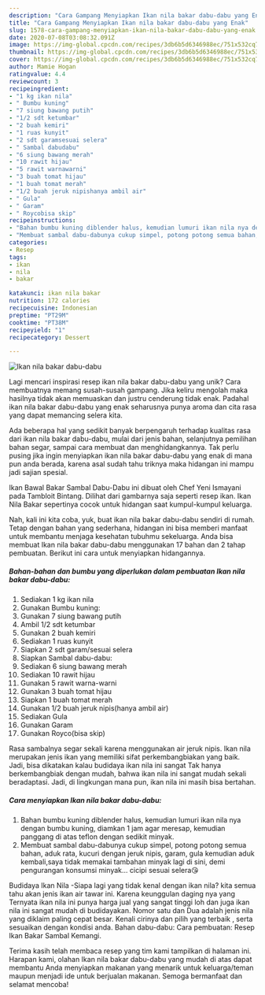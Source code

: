 ```yaml
---
description: "Cara Gampang Menyiapkan Ikan nila bakar dabu-dabu yang Enak"
title: "Cara Gampang Menyiapkan Ikan nila bakar dabu-dabu yang Enak"
slug: 1578-cara-gampang-menyiapkan-ikan-nila-bakar-dabu-dabu-yang-enak
date: 2020-07-08T03:08:32.091Z
image: https://img-global.cpcdn.com/recipes/3db6b5d6346988ec/751x532cq70/ikan-nila-bakar-dabu-dabu-foto-resep-utama.jpg
thumbnail: https://img-global.cpcdn.com/recipes/3db6b5d6346988ec/751x532cq70/ikan-nila-bakar-dabu-dabu-foto-resep-utama.jpg
cover: https://img-global.cpcdn.com/recipes/3db6b5d6346988ec/751x532cq70/ikan-nila-bakar-dabu-dabu-foto-resep-utama.jpg
author: Mamie Hogan
ratingvalue: 4.4
reviewcount: 3
recipeingredient:
- "1 kg ikan nila"
- " Bumbu kuning"
- "7 siung bawang putih"
- "1/2 sdt ketumbar"
- "2 buah kemiri"
- "1 ruas kunyit"
- "2 sdt garamsesuai selera"
- " Sambal dabudabu"
- "6 siung bawang merah"
- "10 rawit hijau"
- "5 rawit warnawarni"
- "3 buah tomat hijau"
- "1 buah tomat merah"
- "1/2 buah jeruk nipishanya ambil air"
- " Gula"
- " Garam"
- " Roycobisa skip"
recipeinstructions:
- "Bahan bumbu kuning diblender halus, kemudian lumuri ikan nila nya dengan bumbu kuning, diamkan 1 jam agar meresap, kemudian panggang di atas teflon dengan sedikit minyak."
- "Membuat sambal dabu-dabunya cukup simpel, potong potong semua bahan, aduk rata, kucuri dengan jeruk nipis, garam, gula kemudian aduk kembali,saya tidak memakai tambahan minyak lagi di sini, demi pengurangan konsumsi minyak... cicipi sesuai selera😘"
categories:
- Resep
tags:
- ikan
- nila
- bakar

katakunci: ikan nila bakar 
nutrition: 172 calories
recipecuisine: Indonesian
preptime: "PT29M"
cooktime: "PT38M"
recipeyield: "1"
recipecategory: Dessert

---
```



![Ikan nila bakar dabu-dabu](https://img-global.cpcdn.com/recipes/3db6b5d6346988ec/751x532cq70/ikan-nila-bakar-dabu-dabu-foto-resep-utama.jpg)

Lagi mencari inspirasi resep ikan nila bakar dabu-dabu yang unik? Cara membuatnya memang susah-susah gampang. Jika keliru mengolah maka hasilnya tidak akan memuaskan dan justru cenderung tidak enak. Padahal ikan nila bakar dabu-dabu yang enak seharusnya punya aroma dan cita rasa yang dapat memancing selera kita.

Ada beberapa hal yang sedikit banyak berpengaruh terhadap kualitas rasa dari ikan nila bakar dabu-dabu, mulai dari jenis bahan, selanjutnya pemilihan bahan segar, sampai cara membuat dan menghidangkannya. Tak perlu pusing jika ingin menyiapkan ikan nila bakar dabu-dabu yang enak di mana pun anda berada, karena asal sudah tahu triknya maka hidangan ini mampu jadi sajian spesial.

Ikan Bawal Bakar Sambal Dabu-Dabu ini dibuat oleh Chef Yeni Ismayani pada Tambloit Bintang. Dilihat dari gambarnya saja seperti resep ikan. Ikan Nila Bakar sepertinya cocok untuk hidangan saat kumpul-kumpul keluarga.


Nah, kali ini kita coba, yuk, buat ikan nila bakar dabu-dabu sendiri di rumah. Tetap dengan bahan yang sederhana, hidangan ini bisa memberi manfaat untuk membantu menjaga kesehatan tubuhmu sekeluarga. Anda bisa membuat Ikan nila bakar dabu-dabu menggunakan 17 bahan dan 2 tahap pembuatan. Berikut ini cara untuk menyiapkan hidangannya.

<!--inarticleads1-->

##### Bahan-bahan dan bumbu yang diperlukan dalam pembuatan Ikan nila bakar dabu-dabu:

1. Sediakan 1 kg ikan nila
1. Gunakan  Bumbu kuning:
1. Gunakan 7 siung bawang putih
1. Ambil 1/2 sdt ketumbar
1. Gunakan 2 buah kemiri
1. Sediakan 1 ruas kunyit
1. Siapkan 2 sdt garam/sesuai selera
1. Siapkan  Sambal dabu-dabu:
1. Sediakan 6 siung bawang merah
1. Sediakan 10 rawit hijau
1. Gunakan 5 rawit warna-warni
1. Gunakan 3 buah tomat hijau
1. Siapkan 1 buah tomat merah
1. Gunakan 1/2 buah jeruk nipis(hanya ambil air)
1. Sediakan  Gula
1. Gunakan  Garam
1. Gunakan  Royco(bisa skip)


Rasa sambalnya segar sekali karena menggunakan air jeruk nipis. Ikan nila merupakan jenis ikan yang memiliki sifat perkembangbiakan yang baik. Jadi, bisa dikatakan kalau budidaya ikan nila ini sangat Tak hanya berkembangbiak dengan mudah, bahwa ikan nila ini sangat mudah sekali beradaptasi. Jadi, di lingkungan mana pun, ikan nila ini masih bisa bertahan. 

<!--inarticleads2-->

##### Cara menyiapkan Ikan nila bakar dabu-dabu:

1. Bahan bumbu kuning diblender halus, kemudian lumuri ikan nila nya dengan bumbu kuning, diamkan 1 jam agar meresap, kemudian panggang di atas teflon dengan sedikit minyak.
1. Membuat sambal dabu-dabunya cukup simpel, potong potong semua bahan, aduk rata, kucuri dengan jeruk nipis, garam, gula kemudian aduk kembali,saya tidak memakai tambahan minyak lagi di sini, demi pengurangan konsumsi minyak... cicipi sesuai selera😘


Budidaya Ikan Nila -Siapa lagi yang tidak kenal dengan ikan nila? kita semua tahu akan jenis ikan air tawar ini. Karena keunggulan daging nya yang Ternyata ikan nila ini punya harga jual yang sangat tinggi loh dan juga ikan nila ini sangat mudah di budidayakan. Nomor satu dan Dua adalah jenis nila yang diklaim paling cepat besar. Kenali cirinya dan pilih yang terbaik , serta sesuaikan dengan kondisi anda. Bahan dabu-dabu: Cara pembuatan: Resep Ikan Bakar Sambal Kemangi. 

Terima kasih telah membaca resep yang tim kami tampilkan di halaman ini. Harapan kami, olahan Ikan nila bakar dabu-dabu yang mudah di atas dapat membantu Anda menyiapkan makanan yang menarik untuk keluarga/teman maupun menjadi ide untuk berjualan makanan. Semoga bermanfaat dan selamat mencoba!
